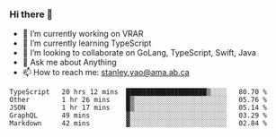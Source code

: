 ### Hi there 👋

- 🔭 I’m currently working on VRAR
- 🌱 I’m currently learning TypeScript
- 👯 I’m looking to collaborate on GoLang, TypeScript, Swift, Java
- 💬 Ask me about Anything
- 📫 How to reach me: stanley.yao@ama.ab.ca


<!--START_SECTION:waka-->
```text
TypeScript   20 hrs 12 mins  ████████████████████▒░░░░   80.70 % 
Other        1 hr 26 mins    █▒░░░░░░░░░░░░░░░░░░░░░░░   05.76 % 
JSON         1 hr 17 mins    █▒░░░░░░░░░░░░░░░░░░░░░░░   05.14 % 
GraphQL      49 mins         ▓░░░░░░░░░░░░░░░░░░░░░░░░   03.29 % 
Markdown     42 mins         ▓░░░░░░░░░░░░░░░░░░░░░░░░   02.84 % 
```
<!--END_SECTION:waka-->
